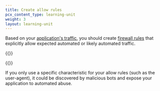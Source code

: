 ```yaml
---
title: Create allow rules
pcx_content_type: learning-unit
weight: 3
layout: learning-unit
---
```


Based on your [application's traffic](/learning-paths/modules/security/bot-management-setup/review-analytics/?learning_path=bot-management), you should create [firewall rules](/firewall/cf-dashboard/create-edit-delete-rules/) that explicitly allow expected automated or likely automated traffic.

{{<render file="_allow-rules-caveat.md" productFolder="bots">}}
<br/>

{{<render file="_allow-mobile-app-rule.md" productFolder="bots">}}

If you only use a specific characteristic for your allow rules (such as the user-agent), it could be discovered by malicious bots and expose your application to automated abuse.